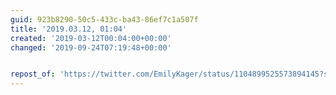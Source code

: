 ```yaml
---
guid: 923b8290-50c5-433c-ba43-86ef7c1a507f
title: '2019.03.12, 01:04'
created: '2019-03-12T00:04:00+00:00'
changed: '2019-09-24T07:19:48+00:00'


repost_of: 'https://twitter.com/EmilyKager/status/1104899525573894145?s=20'
---
```


